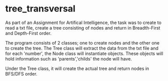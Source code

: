 # tree_transversal

As part of an Assignment for Artifical Intelligence, the task was to create to read a txt file, create a tree consisting of nodes and return in Breadth-First and Depth-First order. 

The program consists of 2 classes; one to create nodes and the other one to create the tree. The Tree class will extract the data from the txt file and for each 'number', the Node class will instantiate objects. These objects will hold information such as 'parents','childs' the node will have. 

Under the Tree class, it will create the actual tree and return nodes in BFS/DFS order.


